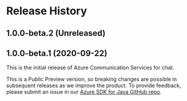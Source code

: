 # Release History

## 1.0.0-beta.2 (Unreleased)


## 1.0.0-beta.1 (2020-09-22)
This is the initial release of Azure Communication Services for chat. <!--For more information, please see the README.md and [documentation](https://review.docs.microsoft.com/en-us/azure/project-spool/quickstarts/chat/get-started?branch=pr-en-us-104477&pivots=programming-language-java). -->

This is a Public Preview version, so breaking changes are possible in subsequent releases as we improve the product. To provide feedback, please submit an issue in our [Azure SDK for Java GitHub repo](https://github.com/Azure/azure-sdk-for-java/issues).

